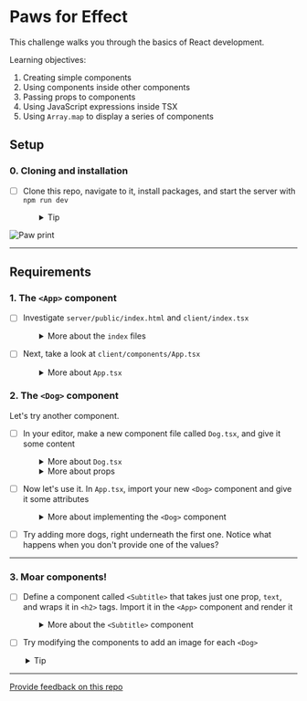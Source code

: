# Paws for Effect

This challenge walks you through the basics of React development.

Learning objectives:

1.  Creating simple components
2.  Using components inside other components
3.  Passing props to components
4.  Using JavaScript expressions inside TSX
5.  Using `Array.map` to display a series of components

## Setup

### 0. Cloning and installation

- [ ] Clone this repo, navigate to it, install packages, and start the server with `npm run dev`
  <details style="padding-left: 2em">
    <summary>Tip</summary>

  ```sh
  npm install
  npm run dev
  ```

  </details>

![Paw print](screenshots/paw.png)

---

## Requirements

### 1. The `<App>` component

- [ ] Investigate `server/public/index.html` and `client/index.tsx`
  <details style="padding-left: 2em">
    <summary>More about the <code>index</code> files</summary>

  If you take a look at `server/public/index.html`, you'll see there's a single div with the id `app`. It's just there for React to bind with. In `client/index.tsx`, we find this:

  ```tsx
  import { createRoot } from 'react-dom/client'

  import App from './components/App'

  document.addEventListener('DOMContentLoaded', () => {
    createRoot(document.getElementById('app') as HTMLElement).render(<App />)
  })
  ```

  Plain ol' `DOMContentLoaded`, like you've seen in Foundations. So to start our React app off, we listen to make sure that the DOM has been loaded by the browser before **rendering** our components (making them show up on the page).
  </details>

- [ ] Next, take a look at `client/components/App.tsx`
  <details style="padding-left: 2em">
    <summary>More about <code>App.tsx</code></summary>

  ```tsx
  function App() {
    return (
      <div className="container">
        <img
          className="spinner"
          alt="a spinning paw-print"
          src="/images/paw.png"
        />
      </div>
    )
  }

  export default App
  ```

  Effectively this whole functional component is a `render` function. All it does is return some [markup](https://en.wikipedia.org/wiki/Markup_language), expressed as [JSX](https://jsx.github.io/). Instead of rendering a template, such as we do when using [Handlebars](https://handlebarsjs.com), we're dealing here with small chunks of the page at a time which are inserted into `index.html`. Each 'chunk' (component) can contain other components, some of which can be repeated to build lists of items on the page.
  </details>

### 2. The `<Dog>` component

Let's try another component.

- [ ] In your editor, make a new component file called `Dog.tsx`, and give it some content
  <details style="padding-left: 2em">
    <summary>More about <code>Dog.tsx</code></summary>

  First, save it into the `client/components` directory.

  Copy/paste the following for the contents of Dog.tsx

  ```tsx
  interface Props {
    name: string
    breed: string
    superpower: string
  }

  function Dog(props: Props) {
    return (
      <div className="dog-wrapper">
        <div className="dog">
          <div className="dog-name-plate">
            <span className="dog-name">{props.name}</span>
            <span className="dog-breed">{props.breed}</span>
          </div>
          <span className="dog-superpower">{props.superpower}</span>
        </div>
      </div>
    )
  }

  export default Dog
  ```

  Notice that it looks a lot like `App.tsx`, except there are a few extra tags and we're making use of **props**.
  </details>

  <details style="padding-left: 2em">
    <summary>More about props</summary>

  The props come from what we would normally think of as **attributes** on the component's tag in TSX:

  ```tsx
  <Dog name="Desdemona" breed="Bulldog" superpower="Heat vision" />
  ```

  Here, `name`, `breed`, and `superpower` are **props**. The `<Dog>` component will receive them as a JavaScript object like this:

  ```js
  const props = {
    name: 'Desdemona',
    breed: 'Bulldog',
    superpower: 'Heat vision',
  }
  ```

  When we refer to a prop in TSX we have to put it inside curly braces, like this:

  ```jsx
  <span>{props.name}</span>
  ```

  </details>

- [ ] Now let's use it. In `App.tsx`, import your new `<Dog>` component and give it some attributes
  <details style="padding-left: 2em">
    <summary>More about implementing the <code>&lt;Dog&gt;</code> component</summary>

  In `App.tsx`, import the `<Dog>` component

  ```tsx
  import Dog from './Dog'
  ```

  and add a `<Dog>` tag (use Desdemona, above if you like). The TSX returned should look something like this:

  ```tsx
  <div className="container">
    <img className="spinner" src="/images/paw.png" />
    <Dog name="Desdemona" breed="Bulldog" superpower="Heat vision" />
  </div>
  ```

  > To understand why no explicit 'return' statement is needed here, check out MDN's docs on [Arrow functions](https://developer.mozilla.org/en-US/docs/Web/JavaScript/Reference/Functions/Arrow_functions).

  You should see something like this in the browser:

  ![A Dog component](screenshots/dog.png)

  </details>

- [ ] Try adding more dogs, right underneath the first one. Notice what happens when you don't provide one of the values?

---

### 3. Moar components!

- [ ] Define a component called `<Subtitle>` that takes just one prop, `text`, and wraps it in `<h2>` tags. Import it in the `<App>` component and render it
  <details style="padding-left: 2em">
    <summary>More about the <code>&lt;Subtitle&gt;</code> component</summary>

  Rendering `<Subtitle>` into the `<App>` might look like this:

  ```tsx
  <img className="spinner" src="/images/paw.png" />
  <Subtitle text="Canines using super-canine abilities for social good." />
  <Dog name="Desdemona" breed="Bulldog" superpower="Heat vision" />
  ```

  You should see something like this:

  ![Subtitle component](screenshots/subtitle.png)
  </details>

- [ ] Try modifying the components to add an image for each `<Dog>`
<details style="padding-left: 2em">
  <summary>Tip</summary>
  
  The `server/public/images` directory contains a few dog silhouettes.
</details>

---

[Provide feedback on this repo](https://docs.google.com/forms/d/e/1FAIpQLSfw4FGdWkLwMLlUaNQ8FtP2CTJdGDUv6Xoxrh19zIrJSkvT4Q/viewform?usp=pp_url&entry.1958421517=react-paws-for-effect)
